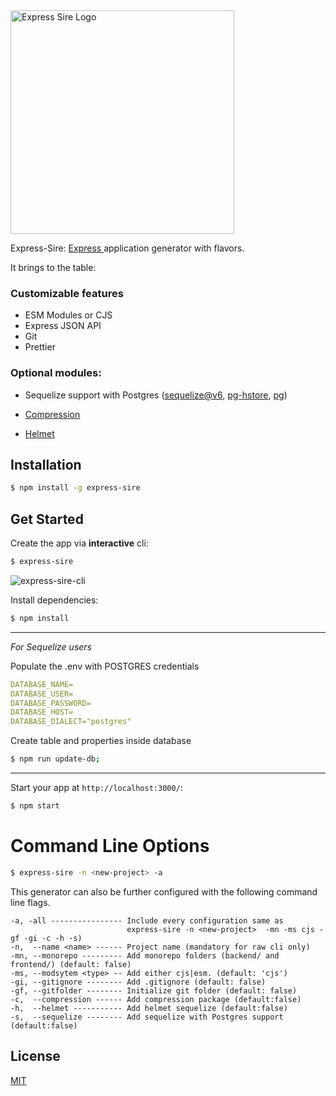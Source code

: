 <img src="https://user-images.githubusercontent.com/24816534/194910961-c1f17e78-efb0-4b52-b5ca-fc2cec3da0f5.png" alt="Express Sire Logo" width="358" style="max-width: 100%;">

Express-Sire: [Express ](https://www.npmjs.com/package/express) application generator with flavors.

It brings to the table:
### Customizable features
- ESM Modules or CJS
- Express JSON API
- Git
- Prettier

### Optional modules:
- Sequelize support with Postgres ([sequelize@v6](https://github.com/sequelize/sequelize),
[pg-hstore](https://github.com/scarney81/pg-hstore),
[pg](https://github.com/brianc/node-postgres/tree/master/packages/pg))
 
- [Compression](https://github.com/expressjs/compression)
- [Helmet](https://github.com/helmetjs/helmet)


## Installation

```sh
$ npm install -g express-sire
```

## Get Started

Create the app via __interactive__ cli:

```bash
$ express-sire
```
![express-sire-cli](https://user-images.githubusercontent.com/24816534/194957287-1669c841-f706-41a8-81b6-bdad3bb00acf.png)

Install dependencies:

```bash
$ npm install
```
***
*For Sequelize users*

Populate the .env with POSTGRES credentials

```yaml
DATABASE_NAME=
DATABASE_USER=
DATABASE_PASSWORD=
DATABASE_HOST=
DATABASE_DIALECT="postgres"
```

Create table and properties inside database
```bash
$ npm run update-db;
```

***
Start your app at `http://localhost:3000/`:

```bash
$ npm start
```


# Command Line Options 

```bash
$ express-sire -n <new-project> -a
```

This generator can also be further configured with the following command line flags.

    -a, -all ---------------- Include every configuration same as 
                              express-sire -n <new-project>  -mn -ms cjs -gf -gi -c -h -s)
    -n,  --name <name> ------ Project name (mandatory for raw cli only)
    -mn, --monorepo --------- Add monorepo folders (backend/ and frontend/) (default: false)
    -ms, --modsytem <type> -- Add either cjs|esm. (default: 'cjs') 
    -gi, --gitignore -------- Add .gitignore (default: false)
    -gf, --gitfolder -------- Initialize git folder (default: false)
    -c,  --compression ------ Add compression package (default:false)
    -h,  --helmet ----------- Add helmet sequelize (default:false)
    -s,  --sequelize -------- Add sequelize with Postgres support (default:false)



## License

[MIT](LICENSE)

